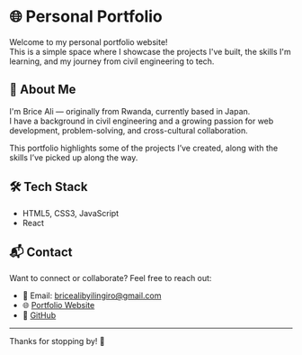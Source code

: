 # 🌐 Personal Portfolio

Welcome to my personal portfolio website!  
This is a simple space where I showcase the projects I've built, the skills I'm learning, and my journey from civil engineering to tech.

## 🚀 About Me

I'm Brice Ali — originally from Rwanda, currently based in Japan.  
I have a background in civil engineering and a growing passion for web development, problem-solving, and cross-cultural collaboration.

This portfolio highlights some of the projects I’ve created, along with the skills I’ve picked up along the way.

## 🛠️ Tech Stack

- HTML5, CSS3, JavaScript
- React

## 📬 Contact

Want to connect or collaborate? Feel free to reach out:

- 📧 Email: bricealibyilingiro@gmail.com
- 🌐 [Portfolio Website](https://my-portfolio-hvo72hcm8-brices-projects-0b3a31c8.vercel.app/)
- 🐙 [GitHub](https://github.com/Brice-art)

---

Thanks for stopping by! 👋
